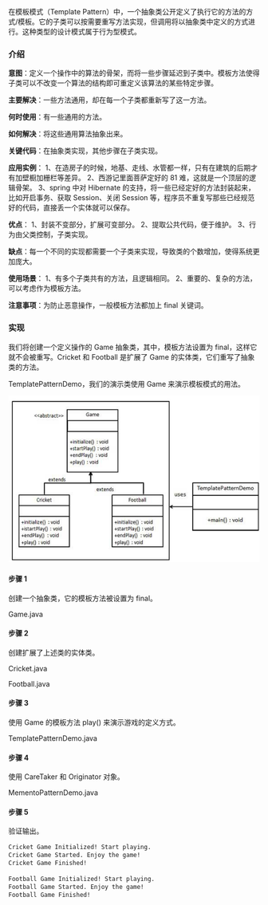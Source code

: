 在模板模式（Template Pattern）中，一个抽象类公开定义了执行它的方法的方式/模板。它的子类可以按需要重写方法实现，但调用将以抽象类中定义的方式进行。这种类型的设计模式属于行为型模式。

### 介绍

**意图**：定义一个操作中的算法的骨架，而将一些步骤延迟到子类中。模板方法使得子类可以不改变一个算法的结构即可重定义该算法的某些特定步骤。

**主要解决**：一些方法通用，却在每一个子类都重新写了这一方法。

**何时使用**：有一些通用的方法。

**如何解决**：将这些通用算法抽象出来。

**关键代码**：在抽象类实现，其他步骤在子类实现。

**应用实例**： 1、在造房子的时候，地基、走线、水管都一样，只有在建筑的后期才有加壁橱加栅栏等差异。 2、西游记里面菩萨定好的 81 难，这就是一个顶层的逻辑骨架。 3、spring 中对 Hibernate 的支持，将一些已经定好的方法封装起来，比如开启事务、获取 Session、关闭 Session 等，程序员不重复写那些已经规范好的代码，直接丢一个实体就可以保存。

**优点**： 1、封装不变部分，扩展可变部分。 2、提取公共代码，便于维护。 3、行为由父类控制，子类实现。

**缺点**：每一个不同的实现都需要一个子类来实现，导致类的个数增加，使得系统更加庞大。

**使用场景**： 1、有多个子类共有的方法，且逻辑相同。 2、重要的、复杂的方法，可以考虑作为模板方法。

**注意事项**：为防止恶意操作，一般模板方法都加上 final 关键词。

### 实现

我们将创建一个定义操作的 Game 抽象类，其中，模板方法设置为 final，这样它就不会被重写。Cricket 和 Football 是扩展了 Game 的实体类，它们重写了抽象类的方法。

TemplatePatternDemo，我们的演示类使用 Game 来演示模板模式的用法。

![](https://github.com/RonCantWriteCode/DesignPattern/blob/main/src/main/resources/image/templatepattern.jpg)

#### 步骤 1

创建一个抽象类，它的模板方法被设置为 final。

Game.java

#### 步骤 2

创建扩展了上述类的实体类。

Cricket.java

Football.java

#### 步骤 3

使用 Game 的模板方法 play() 来演示游戏的定义方式。

TemplatePatternDemo.java

#### 步骤 4

使用 CareTaker 和 Originator 对象。

MementoPatternDemo.java

#### 步骤 5

验证输出。

```
Cricket Game Initialized! Start playing.
Cricket Game Started. Enjoy the game!
Cricket Game Finished!

Football Game Initialized! Start playing.
Football Game Started. Enjoy the game!
Football Game Finished!

```